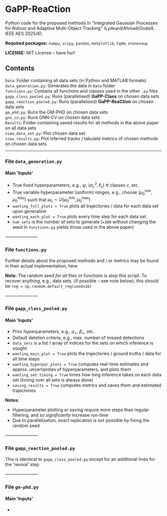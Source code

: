 # GaPP-ReaCtion
Python code for the proposed methods in "Integrated Gaussian Processes for Robust and Adaptive Multi-Object Tracking" (Lydeard/Ahmad/Godsill, IEEE AES 2025/6).

**Required packages:** `numpy`, `scipy`, `pandas`, `matplotlib`, `tqdm`, `stonesoup`  

**LICENSE:** MIT License – have fun!

## Contents
`Data`: Folder containing all data sets (in Python and MATLAB formats)  
`data_generation.py`: Generates the data in `Data` folder  
`functions.py`: Contains all functions and classes used in the other `.py` files   
`gapp_class_pooled.py`: Runs (parallelised) **GaPP-Class** on chosen data sets  
`gapp_reaction_pooled.py`: Runs (parallelised) **GaPP-ReaCtion** on chosen data sets  
`gm_phd.py`: Runs the GM-PHD on chosen data sets  
`gnn_cv.py`: Runs GNN-CV on chosen data sets  
`Results`: Folder containing saved results for all methods in the above paper on all data sets  
`view_data_set.py`: Plot chosen data set  
`view_results.py`: Plot inferred tracks / tabulate metrics of chosen methods on chosen data sets  

***

### File `data_generation.py`
#### Main 'Inputs'
* True fixed hyperparameters, e.g., $\psi$, $(\sigma_c^2,\ell_c)$ $\forall$ classes $c$, etc. 
* True variable hyperparameter (uniform) *ranges*, e.g., choose $(\mu_0^\text{min},\mu_0^\text{max})$ such that $\mu_0\sim U(\mu_0^\text{min},\mu_0^\text{max})$
* `wanting_full_plots = True` plots all trajectories / data for each data set upon generation
* `wanting_each_plot = True` plots every time step for each data set
* `num_sets` is the number of sets to generate (`=100` without changing the seed in `functions.py` yields those used in the above paper) 

–––––––––––––––

### File `functions.py`

Further details about the proposed methods and / or metrics may be found in their actual implementation, here 

**Note:** The random seed *for all* files or functions is atop this script. To recover anything, e.g., data sets, (if possible – see note below), this should be `rng = np.random.default_rng(seed=28)`

–––––––––––––––

### File `gapp_class_pooled.py`
#### Main 'Inputs'
* Prior hyperparameters, e.g., $\alpha_+$, $\beta_+$, etc. 
* Default deletion criteria, e.g., max. number of missed detections
* `data_sets` is a list / array of indices for the sets on which inference is sought
* `wanting_main_plot = True` plots the trajectories / ground truths / data for all time steps
* `wanting_hyperpar_plots = True` computes real-time estimates and approx. uncertainties of hyperparameters, and plots them
* `wanting_set_timing = True` times how long inference takes on each data set (timing over all sets is always done)
* `saving_results = True` computes metrics and saves them and estimated trajectories  

**Notes:**  

* Hyperparameter plotting or saving require more steps than regular filtering, and so *significantly* increase run-time
* Due to parallelisation, exact replication is not possible by fixing the random seed

–––––––––––––––

### File `gapp_reaction_pooled.py`

This is identical to `gapp_class_pooled.py` except for an additional lines for the 'revival' step

–––––––––––––––

### File `gm-phd.py`
#### Main 'Inputs'
* 
